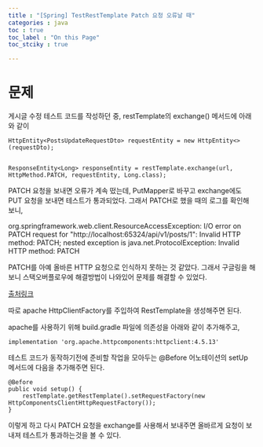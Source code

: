 ```yaml
---
title : "[Spring] TestRestTemplate Patch 요청 오류날 때"
categories : java
toc : true
toc_label : "On this Page"
toc_stciky : true

---
```

# 문제
게시글 수정 테스트 코드를 작성하던 중, restTemplate의 exchange() 메서드에 아래와 같이
```
HttpEntity<PostsUpdateRequestDto> requestEntity = new HttpEntity<>(requestDto);


ResponseEntity<Long> responseEntity = restTemplate.exchange(url, HttpMethod.PATCH, requestEntity, Long.class);
```
PATCH 요청을 보내면 오류가 계속 떴는데, PutMapper로 바꾸고 exchange에도 PUT 요청을 보내면 테스트가 통과되었다. 그래서 PATCH로 했을 때의 로그를 확인해 보니,

org.springframework.web.client.ResourceAccessException: I/O error on PATCH request for "http://localhost:65324/api/v1/posts/1": Invalid HTTP method: PATCH; nested exception is java.net.ProtocolException: Invalid HTTP method: PATCH

PATCH를 아예 올바른 HTTP 요청으로 인식하지 못하는 것 같았다. 그래서 구글링을 해보니 스택오버플로우에 해결방법이 나와있어 문제를 해결할 수 있었다.

[출처링크](https://stackoverflow.com/questions/29447382/resttemplate-patch-request)

따로 apache HttpClientFactory를 주입하여 RestTemplate을 생성해주면 된다.

apache를 사용하기 위해 build.gradle 파일에 의존성을 아래와 같이 추가해주고,

```
implementation 'org.apache.httpcomponents:httpclient:4.5.13'
```

테스트 코드가 동작하기전에 준비할 작업을 모아두는 @Before 어노테이션의 setUp 메서드에 다음을 추가해주면 된다.

```
@Before
public void setup() {
    restTemplate.getRestTemplate().setRequestFactory(new HttpComponentsClientHttpRequestFactory());
}
```

이렇게 하고 다시 PATCH 요청을 exchange를 사용해서 보내주면 올바르게 요청이 보내져 테스트가 통과하는것을 볼 수 있다.
